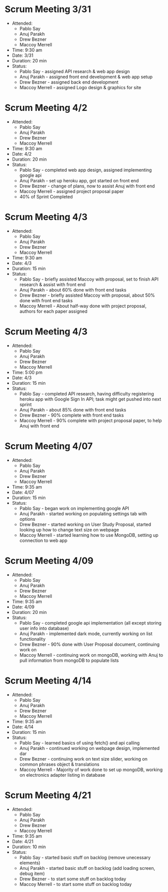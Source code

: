 # Scrum Meeting 3/31
 - Attended: 
    - Pablo Say
    - Anuj Parakh
    - Drew Bezner
    - Maccoy Merrell
 - Time: 9:30 am
- Date: 3/31 
- Duration: 20 min
- Status: 
    - Pablo Say - assigned API research & web app design
    - Anuj Parakh - assigned front end development & web app setup
    - Drew Bezner - assigned back end development
    - Maccoy Merrell - assigned Logo design & graphics for site


# Scrum Meeting 4/2
- Attended: 
    - Pablo Say
    - Anuj Parakh
    - Drew Bezner
    - Maccoy Merrell
- Time: 9:30 am
- Date: 4/2 
- Duration: 20 min
- Status: 
    - Pablo Say - completed web app design, assigned implementing google api
    - Anuj Parakh - set up heroku app, got started on front end
    - Drew Bezner - change of plans, now to assist Anuj with front end 
    - Maccoy Merrell - assigned project proposal paper
    - 40% of Sprint Completed

# Scrum Meeting 4/3
- Attended: 
    - Pablo Say
    - Anuj Parakh
    - Drew Bezner
    - Maccoy Merrell
- Time: 9:30 am
- Date: 4/3 
- Duration: 15 min
- Status: 
    - Pablo Say - briefly assisted Maccoy with proposal, set to finish API research & assist with front end
    - Anuj Parakh - about 60% done with front end tasks
    - Drew Bezner - briefly assisted Maccoy with proposal, about 50% done with front end tasks
    - Maccoy Merrell - About half-way done with project proposal, authors for each paper assigned
    
# Scrum Meeting 4/3
- Attended: 
    - Pablo Say
    - Anuj Parakh
    - Drew Bezner
    - Maccoy Merrell
- Time: 5:00 pm
- Date: 4/3 
- Duration: 15 min
- Status: 
    - Pablo Say - completed API research, having difficulty registering heroku app with Google Sign In API; task might get pushed into next sprint
    - Anuj Parakh - about 85% done with front end tasks
    - Drew Bezner - 90% complete with front end tasks
    - Maccoy Merrell - 90% complete with project proposal paper, to help Anuj with front end   


# Scrum Meeting 4/07
- Attended: 
    - Pablo Say
    - Anuj Parakh
    - Drew Bezner
    - Maccoy Merrell
- Time: 9:35 am
- Date: 4/07
- Duration: 15 min
- Status: 
    - Pablo Say - began work on implementing google API 
    - Anuj Parakh - started working on populating settings tab with options
    - Drew Bezner - started working on User Study Proposal, started looking up how to change text size on webpage
    - Maccoy Merrell - started learning how to use MongoDB, setting up connection to web app

# Scrum Meeting 4/09
- Attended: 
    - Pablo Say
    - Anuj Parakh
    - Drew Bezner
    - Maccoy Merrell
- Time: 9:35 am
- Date: 4/09
- Duration: 20 min
- Status: 
    - Pablo Say - completed google api implementation (all except storing user info into database)
    - Anuj Parakh - implemented dark mode, currently working on list functionality
    - Drew Bezner - 90% done with User Proposal document, continuing work on 
    - Maccoy Merrell - continuing work on mongoDB, working with Anuj to pull information from mongoDB to populate lists

# Scrum Meeting 4/14
- Attended: 
    - Pablo Say
    - Anuj Parakh
    - Drew Bezner
    - Maccoy Merrell
- Time: 9:35 am
- Date: 4/14
- Duration: 15 min
- Status: 
    - Pablo Say - learned basics of using fetch() and api calling
    - Anuj Parakh - continued working on webpage design, implemented dar
    - Drew Bezner - continuing work on text size slider, working on common phrases object & translations
    - Maccoy Merrell - Majority of work done to set up mongoDB, working on electronics adapter listing in database

# Scrum Meeting 4/21
- Attended: 
    - Pablo Say
    - Anuj Parakh
    - Drew Bezner
    - Maccoy Merrell
- Time: 9:35 am
- Date: 4/21
- Duration: 10 min
- Status: 
    - Pablo Say - started basic stuff on backlog (remove unecessary elements)
    - Anuj Parakh - started basic stuff on backlog (add loading screen, debug item)
    - Drew Bezner - to start some stuff on backlog today 
    - Maccoy Merrell - to start some stuff on backlog today 